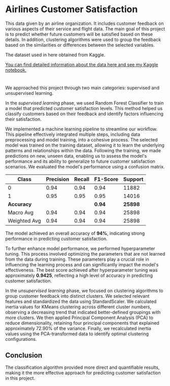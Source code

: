 # Airlines Customer Satisfaction 
This data given by an airline organization. It includes customer feedback on various aspects of their service and flight data.
The main goal of this project is to predict whether future customers will be satisfied based on these details.
In addition, clustering algorithms were used to group the feedback based on the similarities or differences between the selected variables.

The dataset used in here obtained from Kaggle. 

<a href= 'https://www.kaggle.com/code/tugbakayaa/airlines-customer-satisfaction/notebook' target=_blank>You can find detailed information about the data here and see my Kaggle notebook.</a>

#

We approached this project through two main categories: supervised and unsupervised learning.

In the *supervised learning* phase, we used Random Forest Classifier to train a model that predicted customer satisfaction levels. This method helped us classify customers based on their feedback and identify factors influencing their satisfaction. 

We implemented a machine learning pipeline to streamline our workflow. This pipeline effectively integrated multiple steps, including data preprocessing and model training, into a cohesive process.
The selected model was trained on the training dataset, allowing it to learn the underlying patterns and relationships within the data. Following the training, we made predictions on new, unseen data, enabling us to assess the model's performance and its ability to generalize to future customer satisfaction scenarios.
We evaluated the model's performance using a confusion matrix.

| Class | Precision | Recall | F1-Score | Support |
|-------|-----------|--------|----------|--------|
| 0     | 0.94      | 0.94   | 0.94     | 11882  |
| 1     | 0.95      | 0.95   | 0.95     | 14016  |
| **Accuracy**       |           |        | **0.94**     | **25898**  |
| Macro Avg | 0.94      | 0.94   | 0.94     | 25898  |
| Weighted Avg | 0.94      | 0.94   | 0.94     | 25898  |

The model achieved an overall accuracy of **94%**, indicating strong performance in predicting customer satisfaction.

To further enhance model performance, we performed hyperparameter tuning. This process involved optimizing the parameters that are not learned from the data during training. These parameters play a crucial role in influencing the learning process and can significantly impact the model's effectiveness.
The best score achieved after hyperparameter tuning was approximately **0.9425**, reflecting a high level of accuracy in predicting customer satisfaction.


In the *unsupervised learning* phase, we focused on clustering algorithms to group customer feedback into distinct clusters. 
We selected relevant features and standardized the data using StandardScaler. We calculated inertia values for KMeans clustering across different cluster numbers, observing a decreasing trend that indicated better-defined groupings with more clusters. We then applied Principal Component Analysis (PCA) to reduce dimensionality, retaining four principal components that explained approximately 72.90% of the variance. Finally, we recalculated inertia values using the PCA-transformed data to identify optimal clustering configurations.

## Conclusion
The classification algorithm provided more direct and quantifiable results, making it the more effective approach for predicting customer satisfaction in this project.



